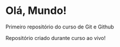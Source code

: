 # Olá, Mundo!
 Primeiro repositório do curso de Git e Github

 Repositório criado durante curso ao vivo!
